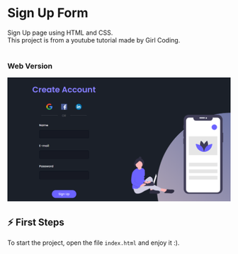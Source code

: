 
# Sign Up Form

Sign Up page using HTML and CSS.<br />
This project is from a youtube tutorial made by Girl Coding.<br /><br/>

### Web Version
<img src="assets/webfinal.png" alt="Web Final"/>

## ⚡️ First Steps

To start the project, open the file `index.html` and enjoy it :).


